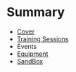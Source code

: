 # Summary

* [Cover](README.md)
* [Training Sessions](TrainingSessions.md)
* Events
* [Equipment](Equipment.md)
* [SandBox](Sandbox.md)

